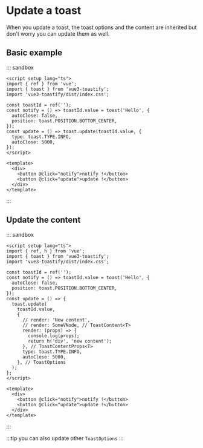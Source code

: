 # Update a toast

When you update a toast, the toast options and the content are inherited but don't worry you can update them as well.

## Basic example

::: sandbox
```vue /src/App.vue
<script setup lang="ts">
import { ref } from 'vue';
import { toast } from 'vue3-toastify';
import 'vue3-toastify/dist/index.css';

const toastId = ref('');
const notify = () => toastId.value = toast('Hello', {
  autoClose: false,
  position: toast.POSITION.BOTTOM_CENTER,
});
const update = () => toast.update(toastId.value, {
  type: toast.TYPE.INFO,
  autoClose: 5000,
});
</script>

<template>
  <div>
    <button @click="notify">notify !</button>
    <button @click="update">update !</button>
  </div>
</template>
```
:::

## Update the content

::: sandbox
```vue /src/App.vue
<script setup lang="ts">
import { ref, h } from 'vue';
import { toast } from 'vue3-toastify';
import 'vue3-toastify/dist/index.css';

const toastId = ref('');
const notify = () => toastId.value = toast('Hello', {
  autoClose: false,
  position: toast.POSITION.BOTTOM_CENTER,
});
const update = () => {
  toast.update(
    toastId.value,
    {
      // render: 'New content',
      // render: SomeVNode, // ToastContent<T>
      render: (props) => {
        console.log(props);
        return h('div', 'new content');
      }, // ToastContentProps<T>
      type: toast.TYPE.INFO,
      autoClose: 5000,
    }, // ToastOptions
  );
};
</script>

<template>
  <div>
    <button @click="notify">notify !</button>
    <button @click="update">update !</button>
  </div>
</template>
```
:::

:::tip
you can also update other `ToastOptions`
:::
